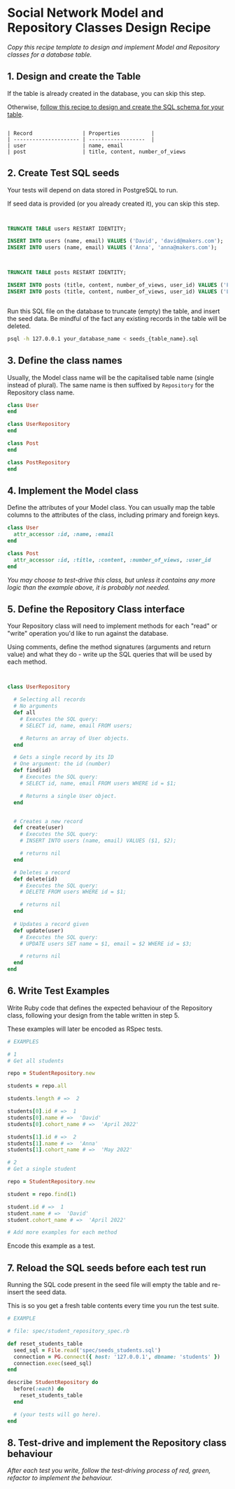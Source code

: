 # Social Network Model and Repository Classes Design Recipe

_Copy this recipe template to design and implement Model and Repository classes for a database table._

## 1. Design and create the Table

If the table is already created in the database, you can skip this step.

Otherwise, [follow this recipe to design and create the SQL schema for your table](./single_table_design_recipe_template.md).


```

| Record                | Properties          |
| --------------------- | ------------------  |
| user                  | name, email
| post                  | title, content, number_of_views
```

## 2. Create Test SQL seeds

Your tests will depend on data stored in PostgreSQL to run.

If seed data is provided (or you already created it), you can skip this step.

```sql


TRUNCATE TABLE users RESTART IDENTITY;

INSERT INTO users (name, email) VALUES ('David', 'david@makers.com');
INSERT INTO users (name, email) VALUES ('Anna', 'anna@makers.com');



TRUNCATE TABLE posts RESTART IDENTITY;

INSERT INTO posts (title, content, number_of_views, user_id) VALUES ('First Day', 'Today was a great day.', 132, 1);
INSERT INTO posts (title, content, number_of_views, user_id) VALUES ('Learning SQL', 'I have learned so much.', 472, 2);



```

Run this SQL file on the database to truncate (empty) the table, and insert the seed data. Be mindful of the fact any existing records in the table will be deleted.

```bash
psql -h 127.0.0.1 your_database_name < seeds_{table_name}.sql
```

## 3. Define the class names

Usually, the Model class name will be the capitalised table name (single instead of plural). The same name is then suffixed by `Repository` for the Repository class name.

```ruby
class User
end

class UserRepository
end

class Post
end

class PostRepository
end
```

## 4. Implement the Model class

Define the attributes of your Model class. You can usually map the table columns to the attributes of the class, including primary and foreign keys.

```ruby
class User
  attr_accessor :id, :name, :email
end

class Post
  attr_accessor :id, :title, :content, :number_of_views, :user_id
end

```

*You may choose to test-drive this class, but unless it contains any more logic than the example above, it is probably not needed.*

## 5. Define the Repository Class interface

Your Repository class will need to implement methods for each "read" or "write" operation you'd like to run against the database.

Using comments, define the method signatures (arguments and return value) and what they do - write up the SQL queries that will be used by each method.

```ruby


class UserRepository

  # Selecting all records
  # No arguments
  def all
    # Executes the SQL query:
    # SELECT id, name, email FROM users;

    # Returns an array of User objects.
  end

  # Gets a single record by its ID
  # One argument: the id (number)
  def find(id)
    # Executes the SQL query:
    # SELECT id, name, email FROM users WHERE id = $1;

    # Returns a single User object.
  end


  # Creates a new record
  def create(user)
    # Executes the SQL query:
    # INSERT INTO users (name, email) VALUES ($1, $2);

    # returns nil
  end

  # Deletes a record
  def delete(id)
    # Executes the SQL query:
    # DELETE FROM users WHERE id = $1;

    # returns nil
  end  
  
  # Updates a record given
  def update(user)
    # Executes the SQL query:
    # UPDATE users SET name = $1, email = $2 WHERE id = $3;

    # returns nil
  end
end
```

## 6. Write Test Examples

Write Ruby code that defines the expected behaviour of the Repository class, following your design from the table written in step 5.

These examples will later be encoded as RSpec tests.

```ruby
# EXAMPLES

# 1
# Get all students

repo = StudentRepository.new

students = repo.all

students.length # =>  2

students[0].id # =>  1
students[0].name # =>  'David'
students[0].cohort_name # =>  'April 2022'

students[1].id # =>  2
students[1].name # =>  'Anna'
students[1].cohort_name # =>  'May 2022'

# 2
# Get a single student

repo = StudentRepository.new

student = repo.find(1)

student.id # =>  1
student.name # =>  'David'
student.cohort_name # =>  'April 2022'

# Add more examples for each method
```

Encode this example as a test.

## 7. Reload the SQL seeds before each test run

Running the SQL code present in the seed file will empty the table and re-insert the seed data.

This is so you get a fresh table contents every time you run the test suite.

```ruby
# EXAMPLE

# file: spec/student_repository_spec.rb

def reset_students_table
  seed_sql = File.read('spec/seeds_students.sql')
  connection = PG.connect({ host: '127.0.0.1', dbname: 'students' })
  connection.exec(seed_sql)
end

describe StudentRepository do
  before(:each) do 
    reset_students_table
  end

  # (your tests will go here).
end
```

## 8. Test-drive and implement the Repository class behaviour

_After each test you write, follow the test-driving process of red, green, refactor to implement the behaviour._